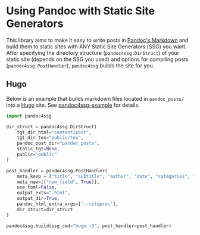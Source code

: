 # Using Pandoc with Static Site Generators

This library aims to make it easy to write posts in [Pandoc's Markdown](https://pandoc.org/MANUAL.html#pandocs-markdown) and build them to static sites with ANY Static Site Generators (SSG) you want. After specifying the directory structure (`pandoc4ssg.DirStruct`) of your static site (depends on the SSG you used) and options for compiling posts (`pandoc4ssg.PostHandler`), `pandoc4ssg` builds the site for you.


## Hugo

Below is an example that builds markdown files located in `pandoc_posts/` into a [Hugo](https://gohugo.io) site. See [pandoc4ssg-example](https://github.com/liao961120/pandoc4ssg-example) for details.


```python
import pandoc4ssg

dir_struct = pandoc4ssg.DirStruct(
    tgt_dir_html="content/post",
    tgt_dir_tex="public/tex",
    pandoc_post_dir="pandoc_posts",
    static_tgt=None,
    public="public"
)

post_handler = pandoc4ssg.PostHandler(
    meta_keep = ["title", "subtitle", "author", "date", "categories", "tags"],
    meta_new=[("new_field", True)],
    use_toml=False,
    output_exts=".html",
    output_dir=True,
    pandoc_html_extra_args=['--citeproc'],
    dir_struct=dir_struct
)

pandoc4ssg.build(ssg_cmd="hugo -D", post_handler=post_handler)
```
